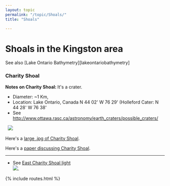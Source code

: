 ```yaml
---
layout: topic
permalink: "/topic/Shoals/"
title: "Shoals"

---
```


<h1>Shoals in the Kingston area</h1>

See also [Lake Ontario Bathymetry][lakeontariobathymetry]

<h3>Charity Shoal</h3>
<b>Notes on Charity Shoal:  </b> It's a crater.

* Diameter: ~1 Km,
* Location: Lake Ontario, Canada N 44 02' W 76 29' (Holleford Cater: N 44 28' W 76 38'
* See http://www.ottawa.rasc.ca/astronomy/earth_craters/possible_craters/

<img src="http://www.ottawa.rasc.ca/astronomy/earth_craters/possible_craters/13_charity_sm.jpg" alt="" border="0">
<img src="http://www.ottawa.rasc.ca/astronomy/earth_craters/possible_craters/14_charity3d_sm.jpg" alt="" border="0">
<img src="http://k7waterfront.org/Images/CharityShoal.jpg">

Here's a [large .jpg of Charity Shoal](http://www.ngdc.noaa.gov/mgg/greatlakes/lakeontario_cdrom/images/a12_lg.jpg).

Here's a [paper discussing Charity Shoal](http://www.glerl.noaa.gov/pubs/fulltext/2001/20010012.pdf).

----
* See [East Charity Shoal light<br> <img src="http://k7waterfront.org/Images/EastCharityShoalLight.jpg">](http://lighthouse.boatnerd.com/gallery/Ontario/EastCharityShoal.htm).

{% include routes.html %}
